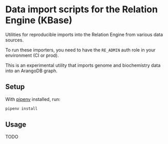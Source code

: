 # Data import scripts for the Relation Engine (KBase)

Utilities for reproducible imports into the Relation Engine from various data sources.

To run these importers, you need to have the `RE_ADMIN` auth role in your environment (CI or prod).

This is an experimental utility that imports genome and biochemistry data into an ArangoDB graph.

## Setup

With [pipenv](https://github.com/pypa/pipenv) installed, run:

```sh
pipenv install
```

## Usage

TODO
